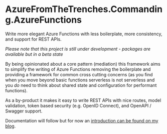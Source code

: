 # AzureFromTheTrenches.Commanding.AzureFunctions

Write more elegant Azure Functions with less boilerplate, more consistency, and support for REST APIs.

_Please note that this project is still under development - packages are available but in a beta state_

By being opinionated about a core pattern (mediation) this framework aims to simplify the writing of Azure Functions removing the boilerplate and providing a framework for common cross cutting concerns (as you find when you move beyond basic functions serverless is not serverless and you _do_ need to think about shared state and configuration for performant functions).

As a by-product it makes it easy to write REST APIs with nice routes, model validation, token based security (e.g. OpenID Connect), and OpenAPI / Swagger support.

Documentation will follow but for now an [introduction can be found on my blog](https://www.azurefromthetrenches.com/build-elegant-rest-apis-with-azure-functions/).
